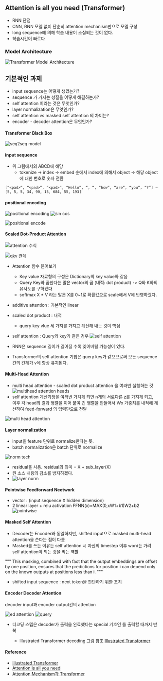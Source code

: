 ## Attention is all you need (Transformer)
- RNN 단점
- CNN, RNN 모델 없이 단순히 attention mechanism만으로 모델 구성
- long sequence에 의해 학습 내용이 소실되는 것이 없다.
- 학습시간이 빠르다

### Model Architecture
![Transformer Model Architecture](https://miro.medium.com/max/642/1*1BFAQXkNiLySIhB__24EkQ.png)

## 기본적인 과제
- input sequence는 어떻게 생겼는가?
- sequence 가 가지는 성질을 어떻게 해결하는가?
- self attention 이라는 것은 무엇인가?
- layer normalization은 무엇인가?
- self attention vs masked self attention 의 차이는?
- encoder - decoder attention은 무엇인가?

#### Transformer Black Box
![seq2seq model](https://miro.medium.com/max/700/1*jKjKXD0zqUTifHMb6iFf1A.png)

#### input sequence
- 위 그림에서의 ABCD에 해당
    * tokenize -> index -> embed 순에서 index에 의해서 object -> 해당 object에 대한 번호로 숫자 전환
~~~
[“<pad>”, “<pad>”, “<pad>”, “Hello”, “, “, “how”, “are”, “you”, “?”] →
[5, 5, 5, 34, 90, 15, 684, 55, 193]
~~~

#### positional encoding
![positional encoding](https://miro.medium.com/max/700/1*V8ONEu6cph9Z8-QwaRHM-Q.png)
![sin cos](https://miro.medium.com/max/700/1*xCeAOFp17t-NcWWpF2k9Gw.png)

![positional encode](https://miro.medium.com/max/700/1*i4k32A-DJhdrtuB4Ty76Wg.png)

#### Scaled Dot-Product Attention
![attention 수식](https://image.slidesharecdn.com/attentionisallyouneed-190615112106/95/attention-is-all-you-need-13-638.jpg?cb=1560597686)

![qkv 관계](https://wikidocs.net/images/page/22893/%EC%BF%BC%EB%A6%AC.PNG)
- Attention 함수 뜯어보기

    * Key value 자료형의 구성은 Dictionary의 key value와 같음
    * Query Key와 곱한다는 말은 vector의 곱 (내적: dot product) -> Q와 K와의 유사도를 구하겠다
    * softmax X * V 라는 말은 X를 0~1로 확률값으로 scale해서 V에 반영하겠다.

 
- additive attention : 기본적인 linear
- scaled dot product : 내적
    * query key vlue 세 가지를 가지고 계산해 내는 것이 핵심

- self attention : Query와 key가 같은 경우
![self attention](https://heung-bae-lee.github.io/image/Scaled_Dot_Product_Attention_example.png)

- RNN은 sequence 길이가 길어질 수록 잊어버릴 가능성이 있다.
- Transformer의 self attention 기법은 query key가 같으므로써 모든 sequence간의 간계가 v에 항상 유지된다.

#### Multi-Head Attention
- multi head attention - scaled dot product attention 을 여러번 실행하는 것
![multihead attention heads](https://nlpinkorean.github.io/images/transformer/transformer_attention_heads_weight_matrix_o.png)
- self attention 계산과정을 여러번 거치게 되면 n개의 서로다른 z를 가지게 되고,
이후 각 head의 결과 행렬을 이어 붙여 긴 행렬을 만들어서 Wo 가중치를 내적해 계산하여 feed-forward 의 입력단으로 전달

![multi head attention](https://nlpinkorean.github.io/images/transformer/transformer_multi-headed_self-attention-recap.png)

#### Layer normalization

- input을 feature 단위로 normalize한다는 뜻. 
- batch normalization은 batch 단위로 normalize

![norm tech](https://miro.medium.com/max/512/1*F8KDxyfGG63QbJB2SB2aJw.png)

- residual을 사용. residual의 의미 = X + sub_layer(X) 
- 원 소스 내용의 감소를 방지하겠다.
- ![layer norm](https://miro.medium.com/max/290/1*HRX5QmV1viDj3DtjdbVlLQ.png)

#### Pointwise Feedforward Neetwork
- vector : (input sequence X hidden dimension)
- 2 linear layer + relu activation
FFNN(x)=MAX(0,xW1+b1)W2+b2
![pointwise](https://wikidocs.net/images/page/31379/positionwiseffnn.PNG)

#### Masked Self Attention
- Decoder는 Encoder와 동일하지만, shifted input으로 masked multi-head attention을 쓴다는 점이 다름
- Masked를 쓰는 이유는 self attention 시 자신의 timestep 이후 word는 가려 self attention이 되는 것을 막는 역할

"""
    This masking, combined with fact that the output embeddings are offset by one position, ensures that the predictions for position i can depend only on the known outputs at positions less than i.
"""

- shifted input sequence : next token을 판단하기 위한 조치

#### Encoder Decoder Attention
decoder input과 encoder output간의 attention

![ed attention](https://miro.medium.com/max/623/1*y_oOzc5s7I6urwrXiIcQAA.png)
![query](https://miro.medium.com/max/500/1*RdiEz0jupMwiaoGMgHThEg.png)

- 디코딩 스텝은 decoder가 출력을 완료했다는 special 기호인 <end of sentence>를 출력할 때까지 반복
   * Illustrated Transformer decoding 그림 참조 [Illustrated Transformer](https://nlpinkorean.github.io/illustrated-transformer/)

#### Reference
- [Illustrated Transformer](https://nlpinkorean.github.io/illustrated-transformer/)
- [Attention is all you need](https://arxiv.org/abs/1706.03762)
- [Attention Mechanism과 Transformer](https://medium.com/platfarm/%EC%96%B4%ED%85%90%EC%85%98-%EB%A9%94%EC%BB%A4%EB%8B%88%EC%A6%98%EA%B3%BC-transfomer-self-attention-842498fd3225)
